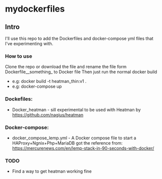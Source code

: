 # mydockerfiles

## Intro
I'll use this repo to add the Dockerfiles and docker-compose yml files that I've experimenting with. 

### How to use
Clone the repo or download the file and rename the file form Dockerfile__something_ to Docker file
Then just run the normal docker build

* e.g: docker build -t heatman_thin:v1 .
* e.g: docker-compose up

### Dockefiles:
* Docker_heatman - sill experimental to be used with Heatman by https://github.com/nagius/heatman

### Docker-compose:
* docker_compose_lemp.yml - A Docker compose file to start a HAProxy+Ngnix+Php+MariaDB got the reference from: https://mercurenews.com/en/lemp-stack-in-90-seconds-with-docker/


### TODO
* Find a way to get heatman working fine